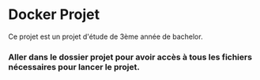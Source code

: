 # Docker Projet

Ce projet est un projet d'étude de 3ème année de bachelor.

### Aller dans le dossier projet pour avoir accès à tous les fichiers nécessaires pour lancer le projet.
